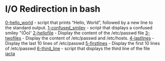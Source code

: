 # I/O Redirection in bash

[0-hello_world](0-hello_world)
	- script that prints “Hello, World”, followed by a new line to the standard output.
[1-confused_smiley](1-confused_smiley)
	- script that displays a confused smiley "(Ôo)'
[2-hellofile](2-hellofile)
	- Display the content of the /etc/passwd file
[3-twofiles](3-twofiles)
	- Display the content of /etc/passwd and /etc/hosts.
[4-lastlines](4-lastlines)
	- Display the last 10 lines of /etc/passwd
[5-firstlines](5-firstlines)
	- Display the first 10 lines of /etc/passwd
[6-third_line](6-third_line)
	- script that displays the third line of the file [iacta](iacta)
